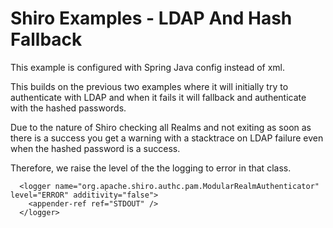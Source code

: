 # Shiro Examples - LDAP And Hash Fallback

This example is configured with Spring Java config instead of xml.

This builds on the previous two examples where it will initially try to authenticate with LDAP and when it fails it will fallback and authenticate with the hashed passwords.

Due to the nature of Shiro checking all Realms and not exiting as soon as there is a success you get a warning with a stacktrace on LDAP failure even when the hashed password is a success.

Therefore, we raise the level of the the logging to error in that class.

      <logger name="org.apache.shiro.authc.pam.ModularRealmAuthenticator" level="ERROR" additivity="false">
        <appender-ref ref="STDOUT" />
      </logger>
